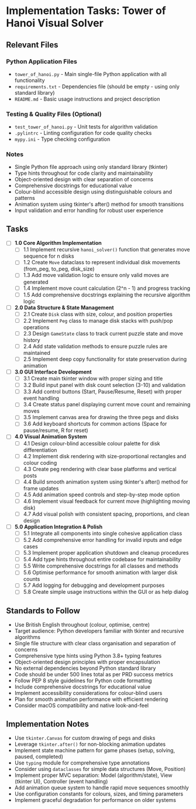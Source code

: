 # Implementation Tasks: Tower of Hanoi Visual Solver

## Relevant Files

### Python Application Files

- `tower_of_hanoi.py` - Main single-file Python application with all functionality
- `requirements.txt` - Dependencies file (should be empty - using only standard library)
- `README.md` - Basic usage instructions and project description

### Testing & Quality Files (Optional)

- `test_tower_of_hanoi.py` - Unit tests for algorithm validation
- `.pylintrc` - Linting configuration for code quality checks
- `mypy.ini` - Type checking configuration

### Notes

- Single Python file approach using only standard library (tkinter)
- Type hints throughout for code clarity and maintainability
- Object-oriented design with clear separation of concerns
- Comprehensive docstrings for educational value
- Colour-blind accessible design using distinguishable colours and patterns
- Animation system using tkinter's after() method for smooth transitions
- Input validation and error handling for robust user experience

## Tasks

- [ ] **1.0 Core Algorithm Implementation**
  - [ ] 1.1 Implement recursive `hanoi_solver()` function that generates move sequence for n disks
  - [ ] 1.2 Create `Move` dataclass to represent individual disk movements (from_peg, to_peg, disk_size)
  - [ ] 1.3 Add move validation logic to ensure only valid moves are generated
  - [ ] 1.4 Implement move count calculation (2^n - 1) and progress tracking
  - [ ] 1.5 Add comprehensive docstrings explaining the recursive algorithm logic

- [ ] **2.0 Data Structure & State Management**
  - [ ] 2.1 Create `Disk` class with size, colour, and position properties
  - [ ] 2.2 Implement `Peg` class to manage disk stacks with push/pop operations
  - [ ] 2.3 Design `GameState` class to track current puzzle state and move history
  - [ ] 2.4 Add state validation methods to ensure puzzle rules are maintained
  - [ ] 2.5 Implement deep copy functionality for state preservation during animation

- [ ] **3.0 GUI Interface Development**
  - [ ] 3.1 Create main tkinter window with proper sizing and title
  - [ ] 3.2 Build input panel with disk count selection (3-10) and validation
  - [ ] 3.3 Add control buttons (Start, Pause/Resume, Reset) with proper event handling
  - [ ] 3.4 Create status panel displaying current move count and remaining moves
  - [ ] 3.5 Implement canvas area for drawing the three pegs and disks
  - [ ] 3.6 Add keyboard shortcuts for common actions (Space for pause/resume, R for reset)

- [ ] **4.0 Visual Animation System**
  - [ ] 4.1 Design colour-blind accessible colour palette for disk differentiation
  - [ ] 4.2 Implement disk rendering with size-proportional rectangles and colour coding
  - [ ] 4.3 Create peg rendering with clear base platforms and vertical posts
  - [ ] 4.4 Build smooth animation system using tkinter's after() method for frame updates
  - [ ] 4.5 Add animation speed controls and step-by-step mode option
  - [ ] 4.6 Implement visual feedback for current move (highlighting moving disk)
  - [ ] 4.7 Add visual polish with consistent spacing, proportions, and clean design

- [ ] **5.0 Application Integration & Polish**
  - [ ] 5.1 Integrate all components into single cohesive application class
  - [ ] 5.2 Add comprehensive error handling for invalid inputs and edge cases
  - [ ] 5.3 Implement proper application shutdown and cleanup procedures
  - [ ] 5.4 Add type hints throughout entire codebase for maintainability
  - [ ] 5.5 Write comprehensive docstrings for all classes and methods
  - [ ] 5.6 Optimise performance for smooth animation with larger disk counts
  - [ ] 5.7 Add logging for debugging and development purposes
  - [ ] 5.8 Create simple usage instructions within the GUI or as help dialog

## Standards to Follow

- Use British English throughout (colour, optimise, centre)
- Target audience: Python developers familiar with tkinter and recursive algorithms
- Single file structure with clear class organisation and separation of concerns
- Comprehensive type hints using Python 3.8+ typing features
- Object-oriented design principles with proper encapsulation
- No external dependencies beyond Python standard library
- Code should be under 500 lines total as per PRD success metrics
- Follow PEP 8 style guidelines for Python code formatting
- Include comprehensive docstrings for educational value
- Implement accessibility considerations for colour-blind users
- Plan for smooth animation performance with efficient rendering
- Consider macOS compatibility and native look-and-feel

## Implementation Notes

- Use `tkinter.Canvas` for custom drawing of pegs and disks
- Leverage `tkinter.after()` for non-blocking animation updates
- Implement state machine pattern for game phases (setup, solving, paused, completed)
- Use `typing` module for comprehensive type annotations
- Consider using `dataclasses` for simple data structures (Move, Position)
- Implement proper MVC separation: Model (algorithm/state), View (tkinter UI), Controller (event handling)
- Add animation queue system to handle rapid move sequences smoothly
- Use configuration constants for colours, sizes, and timing parameters
- Implement graceful degradation for performance on older systems
